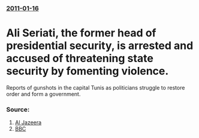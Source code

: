 ### [2011-01-16](/news/2011/01/16/index.md)

# Ali Seriati, the former head of presidential security, is arrested and accused of threatening state security by fomenting violence. 

Reports of gunshots in the capital Tunis as politicians struggle to restore order and form a government.


### Source:

1. [Al Jazeera](http://english.aljazeera.net/news/africa/2011/01/2011116141359683604.html)
2. [BBC](http://www.bbc.co.uk/news/world-africa-12202283)
